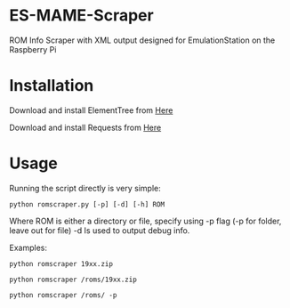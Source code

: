 ES-MAME-Scraper
===============

ROM Info Scraper with XML output designed for EmulationStation on the Raspberry Pi

Installation
============

Download and install ElementTree from [Here](http://effbot.org/zone/element-index.htm)

Download and install Requests from [Here](https://pypi.python.org/pypi/requests)


Usage
=====

Running the script directly is very simple:

```
python romscraper.py [-p] [-d] [-h] ROM
```

Where ROM is either a directory or file, specify using -p flag (-p for folder, leave out for file)
-d Is used to output debug info.

Examples:

```
python romscraper 19xx.zip

python romscraper /roms/19xx.zip

python romscraper /roms/ -p
```

